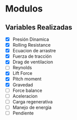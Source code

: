 # Modulos
## Variables Realizadas
- [x] Presión Dinamica
- [x] Rolling Resistance
- [x] Ecuacion de arrastre
- [x] Fuerza de tracción
- [x] Drag de ventilacion
- [ ] Reynolds
- [x] Lift Force
- [x] Pitch moment
- [x] Gravedad
- [ ] Force balance
- [ ] Aceleracion
- [ ] Carga regenerativa
- [ ] Manejo de energia
- [ ] Pendiente